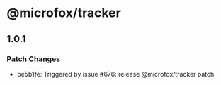 # @microfox/tracker

## 1.0.1

### Patch Changes

- be5b1fe: Triggered by issue #676: release @microfox/tracker patch
